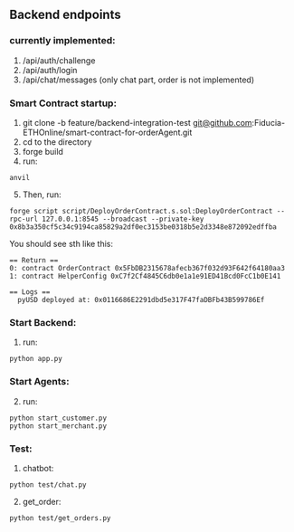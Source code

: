 ## Backend endpoints
### currently implemented:
1. /api/auth/challenge
2. /api/auth/login
3. /api/chat/messages (only chat part, order is not implemented)

### Smart Contract startup:
1. git clone -b feature/backend-integration-test git@github.com:Fiducia-ETHOnline/smart-contract-for-orderAgent.git  
2. cd to the directory  
3. forge build  
4. run:  
```
anvil
```
5. Then, run:  
```
forge script script/DeployOrderContract.s.sol:DeployOrderContract --rpc-url 127.0.0.1:8545 --broadcast --private-key 0x8b3a350cf5c34c9194ca85829a2df0ec3153be0318b5e2d3348e872092edffba
```  
You should see sth like this:  
```
== Return ==
0: contract OrderContract 0x5FbDB2315678afecb367f032d93F642f64180aa3
1: contract HelperConfig 0xC7f2Cf4845C6db0e1a1e91ED41Bcd0FcC1b0E141

== Logs ==
  pyUSD deployed at: 0x0116686E2291dbd5e317F47faDBFb43B599786Ef
```  
### Start Backend:
1. run:
```
python app.py
```
### Start Agents:

2. run:  
```
python start_customer.py
python start_merchant.py
```

### Test:
1. chatbot:  
```
python test/chat.py 
```

2. get_order:
```
python test/get_orders.py 
```